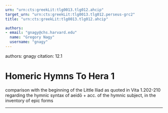 ```yaml
---
urn: "urn:cts:greekLit:tlg0013.tlg012.ahcip"
target_urn: "urn:cts:greekLit:tlg0013.tlg012.perseus-grc2"
title: "urn:cts:greekLit:tlg0013.tlg012.ahcip"

authors:
- email: "gnagy@chs.harvard.edu"
  name: "Gregory Nagy"
  username: "gnagy"
---
```


authors: gnagy
citation: 12.1

# Homeric Hymns To Hera 1

<p>comparison with the beginning of the Little Iliad as quoted in Vita 1.202-210 regarding the hymnic syntax of aeidō + acc. of the hymnic subject, in the inventory of epic forms</p>

---

